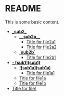 # README

This is some basic content.


<!-- tree generated by markdown-notes-tree starts here -->

- [**\_sub2\_**](\_sub2\_)
    - [**\__sub2a\_\_**](\_sub2\_/\__sub2a\_\_)
        - [Title for file2a1](\_sub2\_/\__sub2a\_\_/file2a1.md)
        - [Title for file2a2](\_sub2\_/\__sub2a\_\_/file2a2.md)
    - [**\`sub2b\`**](\_sub2\_/\`sub2b\`)
        - [Title for file2b1](\_sub2\_/\`sub2b\`/file2b1.md)
- [**- \[sub1\]\(sub1)**](<- \[sub1]\(sub1)>)
    - [**!\[sub1a\]\(sub1a)**](<- \[sub1]\(sub1)/!\[sub1a]\(sub1a)>)
        - [Title for file1a1](<- \[sub1]\(sub1)/!\[sub1a]\(sub1a)/file1a1.md>)
    - [Title for file1a](<- \[sub1]\(sub1)/file1a.md>)
    - [Title for file1b](<- \[sub1]\(sub1)/file1b.md>)
- [Title for file1](file1.md)

<!-- tree generated by markdown-notes-tree ends here -->
